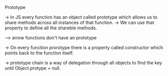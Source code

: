 Prototype

-> In JS every function has an object called prototype which allows us to share methods
across all instances of that function.
-> We can use that property to define all the shareble methods.

--> arrow functions don't have an prototype

-> On every function prorotype there is a property called constructor which points back to the function itself.

-> prototype chain is a way of delegation through all objects to find the key until
Object.protype = null.
